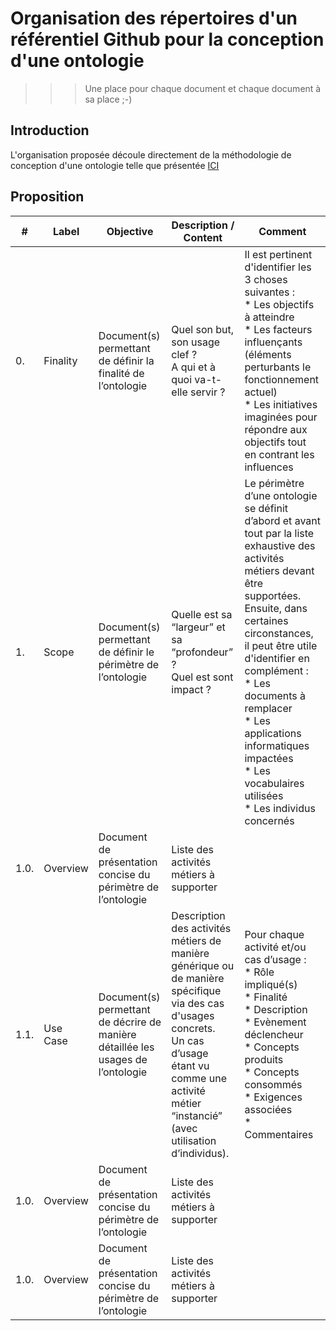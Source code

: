 # Organisation des répertoires d'un référentiel Github pour la conception d'une ontologie
>>> Une place pour chaque document et chaque document à sa place ;-)

Introduction
-
L'organisation proposée découle directement de la méthodologie de conception d'une ontologie telle que présentée <a href="https://docs.google.com/document/d/10uLIh04yptZ8NwRA6wBGdvEjfF96tPkB1S0ggKmjw8o">ICI</a>

Proposition
-
<table>
    <thead>
        <tr>
            <th>#</th>
            <th>Label</th>
            <th>Objective</th>
            <th>Description / Content</th>
            <th>Comment</th>
        </tr>
    </thead>
    <tbody>
        <tr>
            <td>0.</td>
            <td>Finality</td>
            <td>Document(s) permettant de définir la finalité de l’ontologie</td>
            <td>Quel son but, son usage clef ?</br>A qui et à quoi va-t-elle servir ?</td>
            <td>Il est pertinent d'identifier les  3  choses suivantes :
</br>* Les objectifs à atteindre
</br>* Les facteurs influençants (éléments perturbants le fonctionnement actuel)
</br>* Les initiatives imaginées pour répondre aux objectifs  tout en contrant les influences</td>
        </tr>
        <tr>
            <td>1.</td>
            <td>Scope</td>
            <td>Document(s) permettant de définir le périmètre de l’ontologie</td>
            <td>Quelle est sa “largeur” et sa “profondeur” ?</br>Quel est sont impact ?</td>
            <td>Le périmètre d’une ontologie se définit d’abord et avant tout par la liste exhaustive des activités métiers devant être supportées.</br>
Ensuite, dans certaines circonstances, il peut être utile d'identifier en complément :
</br>* Les documents à remplacer
</br>* Les applications informatiques impactées
</br>* Les vocabulaires utilisées
</br>* Les individus concernés</td>
        </tr>
         <tr>
            <td>1.0.</td>
            <td>Overview</td>
            <td>Document de présentation concise du périmètre de l’ontologie</td>
            <td>Liste des activités métiers à supporter</td>
            <td></td>
        </tr>
        <tr>
            <td>1.1.</td>
            <td>Use Case</td>
            <td>Document(s) permettant de décrire de manière détaillée les usages de l’ontologie</td>
            <td>Description des activités métiers de manière générique ou de manière spécifique via des cas d'usages concrets.</br>Un cas d’usage étant vu comme une activité métier “instancié” (avec utilisation d’individus).
</td>
            <td>Pour chaque activité et/ou cas d’usage : 
</br>* Rôle impliqué(s)
</br>* Finalité
</br>* Description
</br>* Evènement déclencheur
</br>* Concepts produits
</br>* Concepts consommés
</br>* Exigences associées
</br>* Commentaires
</td>
        </tr>
        <tr>
            <td>1.0.</td>
            <td>Overview</td>
            <td>Document de présentation concise du périmètre de l’ontologie</td>
            <td>Liste des activités métiers à supporter</td>
            <td></td>
        </tr>
        <tr>
            <td>1.0.</td>
            <td>Overview</td>
            <td>Document de présentation concise du périmètre de l’ontologie</td>
            <td>Liste des activités métiers à supporter</td>
            <td></td>
        </tr>
    </tbody>
</table>

